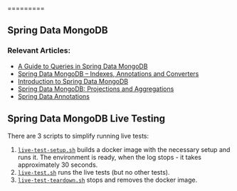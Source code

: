=========

## Spring Data MongoDB


### Relevant Articles: 
- [A Guide to Queries in Spring Data MongoDB](http://www.baeldung.com/queries-in-spring-data-mongodb)
- [Spring Data MongoDB – Indexes, Annotations and Converters](http://www.baeldung.com/spring-data-mongodb-index-annotations-converter)
- [Introduction to Spring Data MongoDB](http://www.baeldung.com/spring-data-mongodb-tutorial)
- [Spring Data MongoDB: Projections and Aggregations](http://www.baeldung.com/spring-data-mongodb-projections-aggregations)
- [Spring Data Annotations](http://www.baeldung.com/spring-data-annotations)

## Spring Data MongoDB Live Testing


There are 3 scripts to simplify running live tests:
1. [`live-test-setup.sh`](src/live-test/resources/live-test-setup.sh) builds a docker image with the necessary setup and runs it. The environment is ready, when the log stops - it takes approximately 30 seconds.
2. [`live-test.sh`](src/live-test/resources/live-test.sh) runs the live tests (but no other tests).
3. [`live-test-teardown.sh`](src/live-test/resources/live-test-teardown.sh) stops and removes the docker image.
